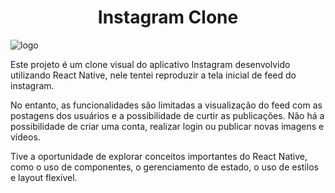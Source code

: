 <h1 align="center"> Instagram Clone </h1>


![logo](https://user-images.githubusercontent.com/98060747/221446159-8e0cdf53-09e7-4135-b0e3-54a7a677c4b1.png)

Este projeto é um clone visual do aplicativo Instagram desenvolvido utilizando React Native, nele tentei reproduzir a tela inicial de feed do instagram.

No entanto, as funcionalidades são limitadas a visualização do feed com as postagens dos usuários e a possibilidade de curtir as publicações. Não há a possibilidade de criar uma conta, realizar login ou publicar novas imagens e vídeos.

Tive a oportunidade de explorar conceitos importantes do React Native, como o uso de componentes, o gerenciamento de estado, o uso de estilos e layout flexível.
